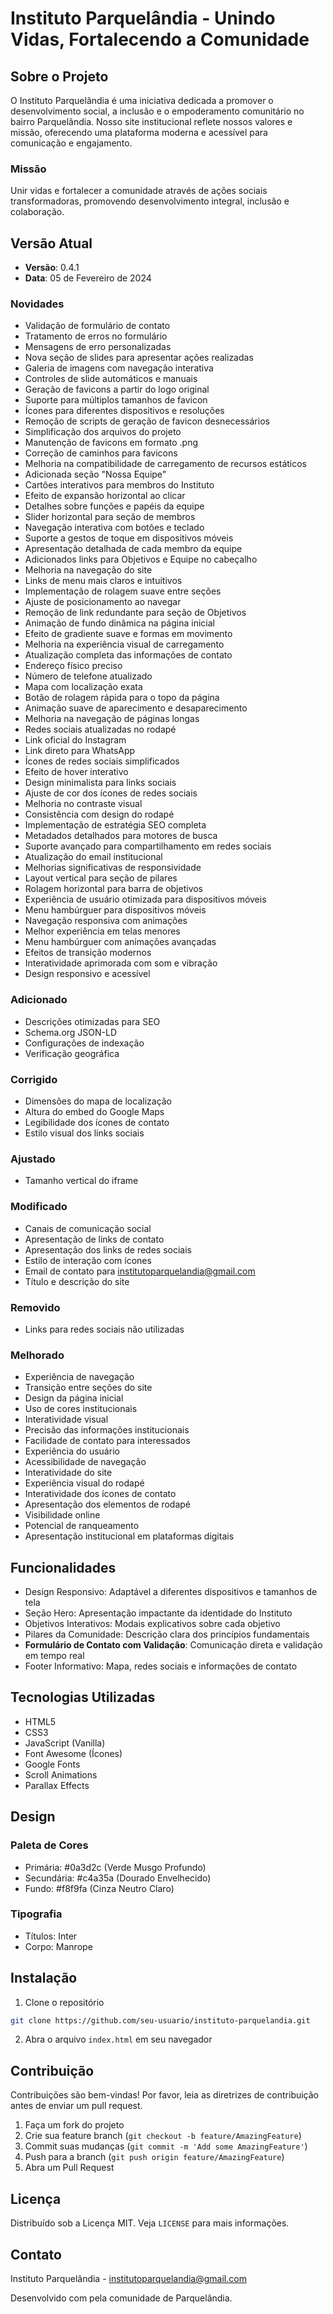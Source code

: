 # Instituto Parquelândia - Unindo Vidas, Fortalecendo a Comunidade

## Sobre o Projeto

O Instituto Parquelândia é uma iniciativa dedicada a promover o desenvolvimento social, a inclusão e o empoderamento comunitário no bairro Parquelândia. Nosso site institucional reflete nossos valores e missão, oferecendo uma plataforma moderna e acessível para comunicação e engajamento.

### Missão

Unir vidas e fortalecer a comunidade através de ações sociais transformadoras, promovendo desenvolvimento integral, inclusão e colaboração.

## Versão Atual

- **Versão**: 0.4.1
- **Data**: 05 de Fevereiro de 2024

### Novidades
- Validação de formulário de contato
- Tratamento de erros no formulário
- Mensagens de erro personalizadas
- Nova seção de slides para apresentar ações realizadas
- Galeria de imagens com navegação interativa
- Controles de slide automáticos e manuais
- Geração de favicons a partir do logo original
- Suporte para múltiplos tamanhos de favicon
- Ícones para diferentes dispositivos e resoluções
- Remoção de scripts de geração de favicon desnecessários
- Simplificação dos arquivos do projeto
- Manutenção de favicons em formato .png
- Correção de caminhos para favicons
- Melhoria na compatibilidade de carregamento de recursos estáticos
- Adicionada seção "Nossa Equipe"
- Cartões interativos para membros do Instituto
- Efeito de expansão horizontal ao clicar
- Detalhes sobre funções e papéis da equipe
- Slider horizontal para seção de membros
- Navegação interativa com botões e teclado
- Suporte a gestos de toque em dispositivos móveis
- Apresentação detalhada de cada membro da equipe
- Adicionados links para Objetivos e Equipe no cabeçalho
- Melhoria na navegação do site
- Links de menu mais claros e intuitivos
- Implementação de rolagem suave entre seções
- Ajuste de posicionamento ao navegar
- Remoção de link redundante para seção de Objetivos
- Animação de fundo dinâmica na página inicial
- Efeito de gradiente suave e formas em movimento
- Melhoria na experiência visual de carregamento
- Atualização completa das informações de contato
- Endereço físico preciso
- Número de telefone atualizado
- Mapa com localização exata
- Botão de rolagem rápida para o topo da página
- Animação suave de aparecimento e desaparecimento
- Melhoria na navegação de páginas longas
- Redes sociais atualizadas no rodapé
- Link oficial do Instagram
- Link direto para WhatsApp
- Ícones de redes sociais simplificados
- Efeito de hover interativo
- Design minimalista para links sociais
- Ajuste de cor dos ícones de redes sociais
- Melhoria no contraste visual
- Consistência com design do rodapé
- Implementação de estratégia SEO completa
- Metadados detalhados para motores de busca
- Suporte avançado para compartilhamento em redes sociais
- Atualização do email institucional
- Melhorias significativas de responsividade
- Layout vertical para seção de pilares
- Rolagem horizontal para barra de objetivos
- Experiência de usuário otimizada para dispositivos móveis
- Menu hambúrguer para dispositivos móveis
- Navegação responsiva com animações
- Melhor experiência em telas menores
- Menu hambúrguer com animações avançadas
- Efeitos de transição modernos
- Interatividade aprimorada com som e vibração
- Design responsivo e acessível

### Adicionado
- Descrições otimizadas para SEO
- Schema.org JSON-LD
- Configurações de indexação
- Verificação geográfica

### Corrigido
- Dimensões do mapa de localização
- Altura do embed do Google Maps
- Legibilidade dos ícones de contato
- Estilo visual dos links sociais

### Ajustado
- Tamanho vertical do iframe

### Modificado
- Canais de comunicação social
- Apresentação de links de contato
- Apresentação dos links de redes sociais
- Estilo de interação com ícones
- Email de contato para institutoparquelandia@gmail.com
- Título e descrição do site

### Removido
- Links para redes sociais não utilizadas

### Melhorado
- Experiência de navegação
- Transição entre seções do site
- Design da página inicial
- Uso de cores institucionais
- Interatividade visual
- Precisão das informações institucionais
- Facilidade de contato para interessados
- Experiência do usuário
- Acessibilidade de navegação
- Interatividade do site
- Experiência visual do rodapé
- Interatividade dos ícones de contato
- Apresentação dos elementos de rodapé
- Visibilidade online
- Potencial de ranqueamento
- Apresentação institucional em plataformas digitais

## Funcionalidades

- Design Responsivo: Adaptável a diferentes dispositivos e tamanhos de tela
- Seção Hero: Apresentação impactante da identidade do Instituto
- Objetivos Interativos: Modais explicativos sobre cada objetivo
- Pilares da Comunidade: Descrição clara dos princípios fundamentais
- **Formulário de Contato com Validação**: Comunicação direta e validação em tempo real
- Footer Informativo: Mapa, redes sociais e informações de contato

## Tecnologias Utilizadas

- HTML5
- CSS3
- JavaScript (Vanilla)
- Font Awesome (Ícones)
- Google Fonts
- Scroll Animations
- Parallax Effects

## Design

### Paleta de Cores
- Primária: #0a3d2c (Verde Musgo Profundo)
- Secundária: #c4a35a (Dourado Envelhecido)
- Fundo: #f8f9fa (Cinza Neutro Claro)

### Tipografia
- Títulos: Inter
- Corpo: Manrope

## Instalação

1. Clone o repositório
```bash
git clone https://github.com/seu-usuario/instituto-parquelandia.git
```

2. Abra o arquivo `index.html` em seu navegador

## Contribuição

Contribuições são bem-vindas! Por favor, leia as diretrizes de contribuição antes de enviar um pull request.

1. Faça um fork do projeto
2. Crie sua feature branch (`git checkout -b feature/AmazingFeature`)
3. Commit suas mudanças (`git commit -m 'Add some AmazingFeature'`)
4. Push para a branch (`git push origin feature/AmazingFeature`)
5. Abra um Pull Request

## Licença

Distribuído sob a Licença MIT. Veja `LICENSE` para mais informações.

## Contato

Instituto Parquelândia - institutoparquelandia@gmail.com

Desenvolvido com  pela comunidade de Parquelândia.
